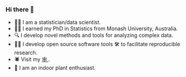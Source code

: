 ### Hi there 👋

<!--
**pridiltal/pridiltal** is a ✨ _special_ ✨ repository because its `README.md` (this file) appears on your GitHub profile.

Here are some ideas to get you started:

- 🔭 I’m currently working on ...
- 🌱 I’m currently learning ...
- 👯 I’m looking to collaborate on ...
- 🤔 I’m looking for help with ...
- 💬 Ask me about ...
- 📫 How to reach me: ...
- 😄 Pronouns: ...
- ⚡ Fun fact: ...
-->

- 👩‍💻 I am a statistician/data scientist.
- 👩‍🎓 I earned my PhD in Statistics from Monash University, Australia.
- 🔍  I develop novel methods and tools for analyzing complex data.
- 🧑‍🔧 I develop open source software tools 🛠️ to facilitate reproducible research.
- 🕷️ Visit my [🕸️ ](https://prital.netlify.app/). 
- 🌱 I am an indoor plant enthusiast.
